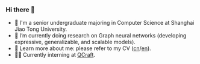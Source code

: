 ### Hi there 👋

- 👷 I'm a senior undergraduate majoring in Computer Science at Shanghai Jiao Tong University.
- 🌱 I’m currently doing research on Graph neural networks (developing expressive, generalizable, and scalable models).
- 💬 Learn more about me: please refer to my CV ([cn](https://github.com/Emiyalzn/emiyalzn/blob/main/LZN_s_CV_cn.pdf)/[en](https://github.com/Emiyalzn/emiyalzn/blob/main/LZN_s_CV_en.pdf)).
- 🧑‍💻 Currently interning at [QCraft](https://www.qcraft.ai/en).
